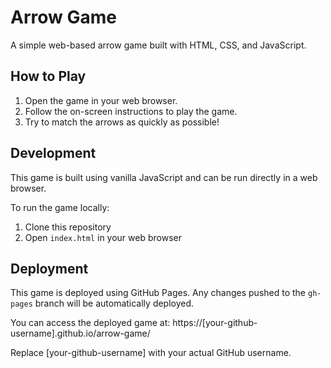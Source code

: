 # Arrow Game

A simple web-based arrow game built with HTML, CSS, and JavaScript.

## How to Play

1. Open the game in your web browser.
2. Follow the on-screen instructions to play the game.
3. Try to match the arrows as quickly as possible!

## Development

This game is built using vanilla JavaScript and can be run directly in a web browser.

To run the game locally:

1. Clone this repository
2. Open `index.html` in your web browser

## Deployment

This game is deployed using GitHub Pages. Any changes pushed to the `gh-pages` branch will be automatically deployed.

You can access the deployed game at: https://[your-github-username].github.io/arrow-game/

Replace [your-github-username] with your actual GitHub username.
